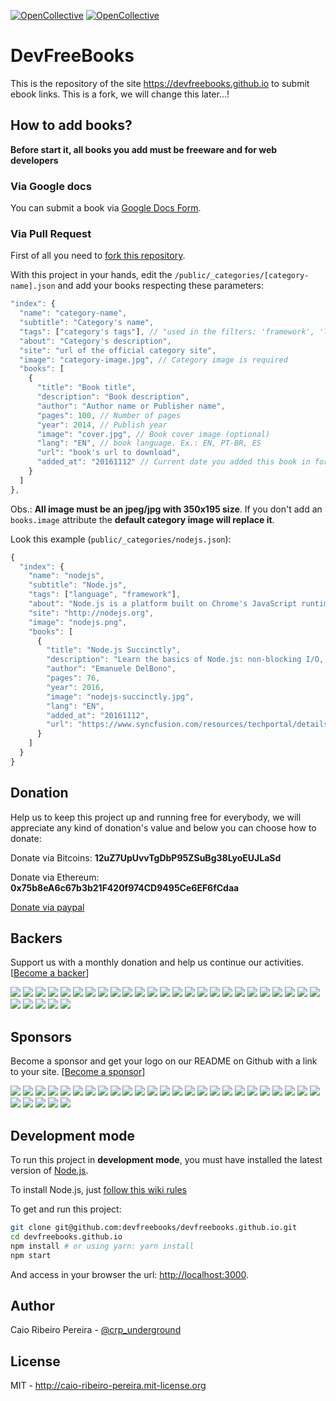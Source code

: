 [![OpenCollective](https://opencollective.com/devfreebooks/backers/badge.svg)](#backers) 
[![OpenCollective](https://opencollective.com/devfreebooks/sponsors/badge.svg)](#sponsors)

# DevFreeBooks

This is the repository of the site https://devfreebooks.github.io to submit ebook links.
This is a fork, we will change this later...!

## How to add books?

**Before start it, all books you add must be freeware and for web developers**

### Via Google docs

You can submit a book via [Google Docs Form](https://docs.google.com/forms/d/e/1FAIpQLSeXsmlLo3S7lJF82LGTOMoMpA4vg_T38Ez47gQoU6P6KaFwQg/viewform).

### Via Pull Request

First of all you need to [fork this repository](https://github.com/devfreebooks/devfreebooks.github.io/fork).

With this project in your hands, edit the `/public/_categories/[category-name].json` and add your books respecting these parameters:

``` javascript
"index": {
  "name": "category-name",
  "subtitle": "Category's name",
  "tags": ["category's tags"], // "used in the filters: 'framework', 'language', 'conceptual', 'frontend', 'mobile'"
  "about": "Category's description",
  "site": "url of the official category site",
  "image": "category-image.jpg", // Category image is required
  "books": [
    {
      "title": "Book title",
      "description": "Book description",
      "author": "Author name or Publisher name",
      "pages": 100, // Number of pages
      "year": 2014, // Publish year
      "image": "cover.jpg", // Book cover image (optional)
      "lang": "EN", // book language. Ex.: EN, PT-BR, ES
      "url": "book's url to download",
      "added_at": "20161112" // Current date you added this book in format YYYYMMDD
    }
  ]
},
```

Obs.: **All image must be an jpeg/jpg with 350x195 size**. If you don't add an `books.image` attribute the **default category image will replace it**.

Look this example (`public/_categories/nodejs.json`):

``` javascript
{
  "index": {
    "name": "nodejs",
    "subtitle": "Node.js",
    "tags": ["language", "framework"],
    "about": "Node.js is a platform built on Chrome's JavaScript runtime for easily building fast, scalable network applications. Node.js uses an event-driven, non-blocking I/O model that makes it lightweight and efficient, perfect for data-intensive real-time applications that run across distributed devices.",
    "site": "http://nodejs.org",
    "image": "nodejs.png",
    "books": [
      {
        "title": "Node.js Succinctly",
        "description": "Learn the basics of Node.js: non-blocking I/O, the event loop, modules, and the Node.js runtime environment. From there, dive into building practical solutions that interact with filesystems and streams, access databases, handle web server message queuing, and more.",
        "author": "Emanuele DelBono",
        "pages": 76,
        "year": 2016,
        "image": "nodejs-succinctly.jpg",
        "lang": "EN",        
        "added_at": "20161112",
        "url": "https://www.syncfusion.com/resources/techportal/details/ebooks/nodejs"
      }
    ]
  }
}
```

## Donation

Help us to keep this project up and running free for everybody, we will appreciate any kind of donation's value and below you can choose how to donate:

Donate via Bitcoins:
**12uZ7UpUvvTgDbP95ZSuBg38LyoEUJLaSd**

Donate via Ethereum:
**0x75b8eA6c67b3b21F420f974CD9495Ce6EF6fCdaa**

[Donate via paypal](https://www.paypal.com/us/cgi-bin/webscr?cmd=_flow&SESSION=IkN3-8GHArBWpwToacqHTCv2NG9bLncWSNiqWOm81EbJhuAZ9-p08wQDquu&dispatch=5885d80a13c0db1f8e263663d3faee8d333dc9aadeed3fe0b5b299d55fd35542)

## Backers
Support us with a monthly donation and help us continue our activities. [[Become a backer](https://opencollective.com/devfreebooks#backer)]

<a href="https://opencollective.com/devfreebooks/backer/0/website" target="_blank"><img src="https://opencollective.com/devfreebooks/backer/0/avatar.svg"></a>
<a href="https://opencollective.com/devfreebooks/backer/1/website" target="_blank"><img src="https://opencollective.com/devfreebooks/backer/1/avatar.svg"></a>
<a href="https://opencollective.com/devfreebooks/backer/2/website" target="_blank"><img src="https://opencollective.com/devfreebooks/backer/2/avatar.svg"></a>
<a href="https://opencollective.com/devfreebooks/backer/3/website" target="_blank"><img src="https://opencollective.com/devfreebooks/backer/3/avatar.svg"></a>
<a href="https://opencollective.com/devfreebooks/backer/4/website" target="_blank"><img src="https://opencollective.com/devfreebooks/backer/4/avatar.svg"></a>
<a href="https://opencollective.com/devfreebooks/backer/5/website" target="_blank"><img src="https://opencollective.com/devfreebooks/backer/5/avatar.svg"></a>
<a href="https://opencollective.com/devfreebooks/backer/6/website" target="_blank"><img src="https://opencollective.com/devfreebooks/backer/6/avatar.svg"></a>
<a href="https://opencollective.com/devfreebooks/backer/7/website" target="_blank"><img src="https://opencollective.com/devfreebooks/backer/7/avatar.svg"></a>
<a href="https://opencollective.com/devfreebooks/backer/8/website" target="_blank"><img src="https://opencollective.com/devfreebooks/backer/8/avatar.svg"></a>
<a href="https://opencollective.com/devfreebooks/backer/9/website" target="_blank"><img src="https://opencollective.com/devfreebooks/backer/9/avatar.svg"></a>
<a href="https://opencollective.com/devfreebooks/backer/10/website" target="_blank"><img src="https://opencollective.com/devfreebooks/backer/10/avatar.svg"></a>
<a href="https://opencollective.com/devfreebooks/backer/11/website" target="_blank"><img src="https://opencollective.com/devfreebooks/backer/11/avatar.svg"></a>
<a href="https://opencollective.com/devfreebooks/backer/12/website" target="_blank"><img src="https://opencollective.com/devfreebooks/backer/12/avatar.svg"></a>
<a href="https://opencollective.com/devfreebooks/backer/13/website" target="_blank"><img src="https://opencollective.com/devfreebooks/backer/13/avatar.svg"></a>
<a href="https://opencollective.com/devfreebooks/backer/14/website" target="_blank"><img src="https://opencollective.com/devfreebooks/backer/14/avatar.svg"></a>
<a href="https://opencollective.com/devfreebooks/backer/15/website" target="_blank"><img src="https://opencollective.com/devfreebooks/backer/15/avatar.svg"></a>
<a href="https://opencollective.com/devfreebooks/backer/16/website" target="_blank"><img src="https://opencollective.com/devfreebooks/backer/16/avatar.svg"></a>
<a href="https://opencollective.com/devfreebooks/backer/17/website" target="_blank"><img src="https://opencollective.com/devfreebooks/backer/17/avatar.svg"></a>
<a href="https://opencollective.com/devfreebooks/backer/18/website" target="_blank"><img src="https://opencollective.com/devfreebooks/backer/18/avatar.svg"></a>
<a href="https://opencollective.com/devfreebooks/backer/19/website" target="_blank"><img src="https://opencollective.com/devfreebooks/backer/19/avatar.svg"></a>
<a href="https://opencollective.com/devfreebooks/backer/20/website" target="_blank"><img src="https://opencollective.com/devfreebooks/backer/20/avatar.svg"></a>
<a href="https://opencollective.com/devfreebooks/backer/21/website" target="_blank"><img src="https://opencollective.com/devfreebooks/backer/21/avatar.svg"></a>
<a href="https://opencollective.com/devfreebooks/backer/22/website" target="_blank"><img src="https://opencollective.com/devfreebooks/backer/22/avatar.svg"></a>
<a href="https://opencollective.com/devfreebooks/backer/23/website" target="_blank"><img src="https://opencollective.com/devfreebooks/backer/23/avatar.svg"></a>
<a href="https://opencollective.com/devfreebooks/backer/24/website" target="_blank"><img src="https://opencollective.com/devfreebooks/backer/24/avatar.svg"></a>
<a href="https://opencollective.com/devfreebooks/backer/25/website" target="_blank"><img src="https://opencollective.com/devfreebooks/backer/25/avatar.svg"></a>
<a href="https://opencollective.com/devfreebooks/backer/26/website" target="_blank"><img src="https://opencollective.com/devfreebooks/backer/26/avatar.svg"></a>
<a href="https://opencollective.com/devfreebooks/backer/27/website" target="_blank"><img src="https://opencollective.com/devfreebooks/backer/27/avatar.svg"></a>
<a href="https://opencollective.com/devfreebooks/backer/28/website" target="_blank"><img src="https://opencollective.com/devfreebooks/backer/28/avatar.svg"></a>
<a href="https://opencollective.com/devfreebooks/backer/29/website" target="_blank"><img src="https://opencollective.com/devfreebooks/backer/29/avatar.svg"></a>


## Sponsors
Become a sponsor and get your logo on our README on Github with a link to your site. [[Become a sponsor](https://opencollective.com/devfreebooks#sponsor)]

<a href="https://opencollective.com/devfreebooks/sponsor/0/website" target="_blank"><img src="https://opencollective.com/devfreebooks/sponsor/0/avatar.svg"></a>
<a href="https://opencollective.com/devfreebooks/sponsor/1/website" target="_blank"><img src="https://opencollective.com/devfreebooks/sponsor/1/avatar.svg"></a>
<a href="https://opencollective.com/devfreebooks/sponsor/2/website" target="_blank"><img src="https://opencollective.com/devfreebooks/sponsor/2/avatar.svg"></a>
<a href="https://opencollective.com/devfreebooks/sponsor/3/website" target="_blank"><img src="https://opencollective.com/devfreebooks/sponsor/3/avatar.svg"></a>
<a href="https://opencollective.com/devfreebooks/sponsor/4/website" target="_blank"><img src="https://opencollective.com/devfreebooks/sponsor/4/avatar.svg"></a>
<a href="https://opencollective.com/devfreebooks/sponsor/5/website" target="_blank"><img src="https://opencollective.com/devfreebooks/sponsor/5/avatar.svg"></a>
<a href="https://opencollective.com/devfreebooks/sponsor/6/website" target="_blank"><img src="https://opencollective.com/devfreebooks/sponsor/6/avatar.svg"></a>
<a href="https://opencollective.com/devfreebooks/sponsor/7/website" target="_blank"><img src="https://opencollective.com/devfreebooks/sponsor/7/avatar.svg"></a>
<a href="https://opencollective.com/devfreebooks/sponsor/8/website" target="_blank"><img src="https://opencollective.com/devfreebooks/sponsor/8/avatar.svg"></a>
<a href="https://opencollective.com/devfreebooks/sponsor/9/website" target="_blank"><img src="https://opencollective.com/devfreebooks/sponsor/9/avatar.svg"></a>
<a href="https://opencollective.com/devfreebooks/sponsor/10/website" target="_blank"><img src="https://opencollective.com/devfreebooks/sponsor/10/avatar.svg"></a>
<a href="https://opencollective.com/devfreebooks/sponsor/11/website" target="_blank"><img src="https://opencollective.com/devfreebooks/sponsor/11/avatar.svg"></a>
<a href="https://opencollective.com/devfreebooks/sponsor/12/website" target="_blank"><img src="https://opencollective.com/devfreebooks/sponsor/12/avatar.svg"></a>
<a href="https://opencollective.com/devfreebooks/sponsor/13/website" target="_blank"><img src="https://opencollective.com/devfreebooks/sponsor/13/avatar.svg"></a>
<a href="https://opencollective.com/devfreebooks/sponsor/14/website" target="_blank"><img src="https://opencollective.com/devfreebooks/sponsor/14/avatar.svg"></a>
<a href="https://opencollective.com/devfreebooks/sponsor/15/website" target="_blank"><img src="https://opencollective.com/devfreebooks/sponsor/15/avatar.svg"></a>
<a href="https://opencollective.com/devfreebooks/sponsor/16/website" target="_blank"><img src="https://opencollective.com/devfreebooks/sponsor/16/avatar.svg"></a>
<a href="https://opencollective.com/devfreebooks/sponsor/17/website" target="_blank"><img src="https://opencollective.com/devfreebooks/sponsor/17/avatar.svg"></a>
<a href="https://opencollective.com/devfreebooks/sponsor/18/website" target="_blank"><img src="https://opencollective.com/devfreebooks/sponsor/18/avatar.svg"></a>
<a href="https://opencollective.com/devfreebooks/sponsor/19/website" target="_blank"><img src="https://opencollective.com/devfreebooks/sponsor/19/avatar.svg"></a>
<a href="https://opencollective.com/devfreebooks/sponsor/20/website" target="_blank"><img src="https://opencollective.com/devfreebooks/sponsor/20/avatar.svg"></a>
<a href="https://opencollective.com/devfreebooks/sponsor/21/website" target="_blank"><img src="https://opencollective.com/devfreebooks/sponsor/21/avatar.svg"></a>
<a href="https://opencollective.com/devfreebooks/sponsor/22/website" target="_blank"><img src="https://opencollective.com/devfreebooks/sponsor/22/avatar.svg"></a>
<a href="https://opencollective.com/devfreebooks/sponsor/23/website" target="_blank"><img src="https://opencollective.com/devfreebooks/sponsor/23/avatar.svg"></a>
<a href="https://opencollective.com/devfreebooks/sponsor/24/website" target="_blank"><img src="https://opencollective.com/devfreebooks/sponsor/24/avatar.svg"></a>
<a href="https://opencollective.com/devfreebooks/sponsor/25/website" target="_blank"><img src="https://opencollective.com/devfreebooks/sponsor/25/avatar.svg"></a>
<a href="https://opencollective.com/devfreebooks/sponsor/26/website" target="_blank"><img src="https://opencollective.com/devfreebooks/sponsor/26/avatar.svg"></a>
<a href="https://opencollective.com/devfreebooks/sponsor/27/website" target="_blank"><img src="https://opencollective.com/devfreebooks/sponsor/27/avatar.svg"></a>
<a href="https://opencollective.com/devfreebooks/sponsor/28/website" target="_blank"><img src="https://opencollective.com/devfreebooks/sponsor/28/avatar.svg"></a>
<a href="https://opencollective.com/devfreebooks/sponsor/29/website" target="_blank"><img src="https://opencollective.com/devfreebooks/sponsor/29/avatar.svg"></a>

## Development mode

To run this project in **development mode**, you must have installed the latest version of [Node.js](http://nodejs.org).

To install Node.js, just [follow this wiki rules](http://nodejs.org/download)

To get and run this project:

``` bash
git clone git@github.com:devfreebooks/devfreebooks.github.io.git
cd devfreebooks.github.io
npm install # or using yarn: yarn install
npm start
```

And access in your browser the url: [http://localhost:3000](http://localhost:3000).

## Author

Caio Ribeiro Pereira - [@crp_underground](http://twitter.com/crp_underground)


## License

MIT - http://caio-ribeiro-pereira.mit-license.org
